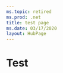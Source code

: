 ```yaml
---
ms.topic: retired
ms.prod: .net
title: test page
ms.date: 03/17/2020
layout: HubPage
---
```


# Test
